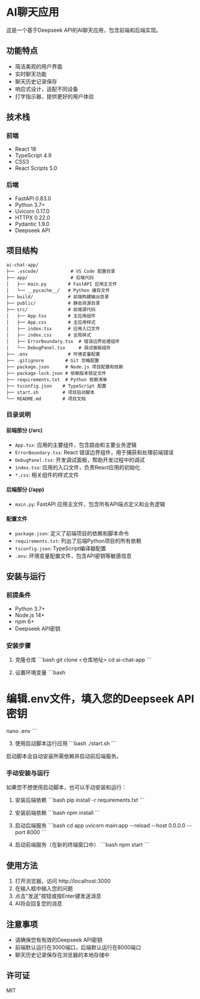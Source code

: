 # AI聊天应用

这是一个基于Deepseek API的AI聊天应用，包含前端和后端实现。

## 功能特点

- 简洁美观的用户界面
- 实时聊天功能
- 聊天历史记录保存
- 响应式设计，适配不同设备
- 打字指示器，提供更好的用户体验

## 技术栈

### 前端
- React 18
- TypeScript 4.9
- CSS3
- React Scripts 5.0

### 后端
- FastAPI 0.83.0
- Python 3.7+
- Uvicorn 0.17.0
- HTTPX 0.22.0
- Pydantic 1.9.0
- Deepseek API

## 项目结构

```
ai-chat-app/
├── .vscode/            # VS Code 配置目录
├── app/                # 后端代码
│   ├── main.py        # FastAPI 应用主文件
│   └── __pycache__/   # Python 缓存文件
├── build/             # 前端构建输出目录
├── public/            # 静态资源目录
├── src/               # 前端源代码
│   ├── App.tsx        # 主应用组件
│   ├── App.css        # 主应用样式
│   ├── index.tsx      # 应用入口文件
│   ├── index.css      # 全局样式
│   ├── ErrorBoundary.tsx  # 错误边界处理组件
│   └── DebugPanel.tsx     # 调试面板组件
├── .env               # 环境变量配置
├── .gitignore        # Git 忽略配置
├── package.json      # Node.js 项目配置和依赖
├── package-lock.json # 依赖版本锁定文件
├── requirements.txt  # Python 依赖清单
├── tsconfig.json    # TypeScript 配置
├── start.sh         # 项目启动脚本
└── README.md        # 项目文档
```

### 目录说明

#### 前端部分 (/src)
- `App.tsx`: 应用的主要组件，包含路由和主要业务逻辑
- `ErrorBoundary.tsx`: React 错误边界组件，用于捕获和处理前端错误
- `DebugPanel.tsx`: 开发调试面板，帮助开发过程中的调试
- `index.tsx`: 应用的入口文件，负责React应用的初始化
- `*.css`: 相关组件的样式文件

#### 后端部分 (/app)
- `main.py`: FastAPI 应用主文件，包含所有API端点定义和业务逻辑

#### 配置文件
- `package.json`: 定义了前端项目的依赖和脚本命令
- `requirements.txt`: 列出了后端Python项目的所有依赖
- `tsconfig.json`: TypeScript编译器配置
- `.env`: 环境变量配置文件，包含API密钥等敏感信息

## 安装与运行

### 前提条件
- Python 3.7+
- Node.js 14+
- npm 6+
- Deepseek API密钥

### 安装步骤

1. 克隆仓库
\`\`\`bash
git clone <仓库地址>
cd ai-chat-app
\`\`\`

2. 设置环境变量
\`\`\`bash
# 编辑.env文件，填入您的Deepseek API密钥
nano .env
\`\`\`

3. 使用启动脚本运行应用
\`\`\`bash
./start.sh
\`\`\`

启动脚本会自动安装所需依赖并启动前后端服务。

### 手动安装与运行

如果您不想使用启动脚本，也可以手动安装和运行：

1. 安装后端依赖
\`\`\`bash
pip install -r requirements.txt
\`\`\`

2. 安装前端依赖
\`\`\`bash
npm install
\`\`\`

3. 启动后端服务
\`\`\`bash
cd app
uvicorn main:app --reload --host 0.0.0.0 --port 8000
\`\`\`

4. 启动前端服务（在新的终端窗口中）
\`\`\`bash
npm start
\`\`\`

## 使用方法

1. 打开浏览器，访问 http://localhost:3000
2. 在输入框中输入您的问题
3. 点击"发送"按钮或按Enter键发送消息
4. AI将会回复您的消息

## 注意事项

- 请确保您有有效的Deepseek API密钥
- 前端默认运行在3000端口，后端默认运行在8000端口
- 聊天历史记录保存在浏览器的本地存储中

## 许可证

MIT

